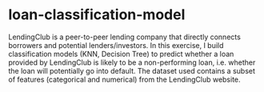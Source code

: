 # loan-classification-model
LendingClub is a peer-to-peer lending company that directly connects borrowers and potential lenders/investors.
In this exercise, I build classification models (KNN, Decision Tree) to predict whether a loan provided by LendingClub is likely to be a non-performing loan,
i.e. whether the loan will potentially go into default.
The dataset used contains a subset of features (categorical and numerical) from the LendingClub website.
